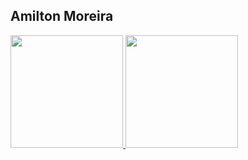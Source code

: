 ## Amilton Moreira

<div>
  <a href="https://github.com/AmiltonMn">
  <img loading="lazy" height="180em" src="https://github-readme-stats.vercel.app/api/top-langs/?username=AmiltonMn&layout=compact&langs_count=7&theme=monokai"/>
  <img loading="lazy" height="180em" src="https://github-readme-stats.vercel.app/api?username=AmiltonMn&show_icons=true&theme=dracula&include_all_commits=true&count_private=true"/>
</div>

